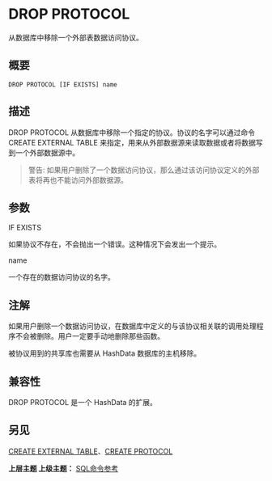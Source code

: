 # DROP PROTOCOL

从数据库中移除一个外部表数据访问协议。

## 概要

```
DROP PROTOCOL [IF EXISTS] name
```

## 描述

DROP PROTOCOL 从数据库中移除一个指定的协议。协议的名字可以通过命令 CREATE EXTERNAL TABLE  来指定，用来从外部数据源来读取数据或者将数据写到一个外部数据源中。

> 警告: 如果用户删除了一个数据访问协议，那么通过该访问协议定义的外部表将再也不能访问外部数据源。

## 参数

IF EXISTS

如果协议不存在，不会抛出一个错误。这种情况下会发出一个提示。

name

一个存在的数据访问协议的名字。

## 注解

如果用户删除一个数据访问协议，在数据库中定义的与该协议相关联的调用处理程序不会被删除。用户一定要手动地删除那些函数。

被协议用到的共享库也需要从 HashData 数据库的主机移除。

## 兼容性

DROP PROTOCOL 是一个 HashData 的扩展。

## 另见

[CREATE EXTERNAL TABLE](./create-external-table.md)、[CREATE PROTOCOL](./create-protocol.md)

**上层主题 上级主题：** [SQL命令参考](./README.md)

